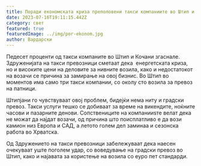 ```yaml
---
title: Поради економската криза преполовени такси компаниите во Штип и Кочани
date: 2023-07-16T19:11:15.442Z
category: свет
featured: true
featuredImage: ../img/por-ekonom.jpg
author: Вардарски
---
```

<!--StartFragment-->

Педесет проценти од такси компаните во Штип и Кочани згаснале. Здруженијата на такси превозници сметаат дека  енергетската криза, но и високите цени на деловите за нивните возила, како и недостатокот на возачи се причина за замирање на овој бизнис. Во Штип во моментов има само три такси компании, со околу сто возила за превоз на патници.

Штипјани го чувствуваат овој проблем, бидејќи нема ниту и градски превоз. Такси услуги тешко се добиваат за време на викендите, ноќните часови и пазарните денови. Сопствениците на компанииѕте велат дека не можат да најдат возачи, од причина што поисплатливо е да вози камион низ Европа и САД, а летото голем дел заминаа и сезонска работа во Хрватска.

Од Здружението на такси превозници забележуваат дека наесен очекуваат уште поголем удар, со воведување на градски превоз во Штип, како и најавата за користење на возила со еуро пет стандарди.

<!--EndFragment-->